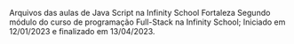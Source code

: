 Arquivos das aulas de Java Script na Infinity School Fortaleza
Segundo módulo do curso de programação Full-Stack na Infinity School;
Iniciado em 12/01/2023 e finalizado em 13/04/2023.
